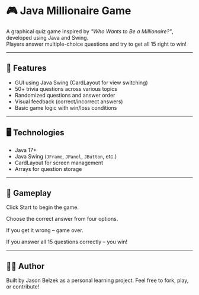 # 🎮 Java Millionaire Game

A graphical quiz game inspired by *"Who Wants to Be a Millionaire?"*, developed using Java and Swing.  
Players answer multiple-choice questions and try to get all 15 right to win!

---

## 🧠 Features

- GUI using Java Swing (CardLayout for view switching)
- 50+ trivia questions across various topics
- Randomized questions and answer order
- Visual feedback (correct/incorrect answers)
- Basic game logic with win/loss conditions

---

## 🖥 Technologies

- Java 17+
- Java Swing (`JFrame`, `JPanel`, `JButton`, etc.)
- CardLayout for screen management
- Arrays for question storage

---

## 🎯 Gameplay

Click Start to begin the game.

Choose the correct answer from four options.

If you get it wrong – game over.

If you answer all 15 questions correctly – you win!

---

## 👨‍💻 Author

Built by Jason Belzek as a personal learning project.
Feel free to fork, play, or contribute!
